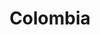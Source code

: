 ---
title: Colombia
crosslinks:
- MapPorn
- argentina
- notArgentina
- LateStageCapitalism
- place
- The_D
- placeDE
- Adelaide
- FlagAlliance
- worldnews
- translator
- islam
- Scotland
- vzla
- medellin
---